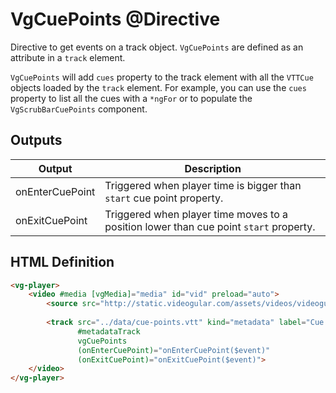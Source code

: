 # VgCuePoints @Directive

Directive to get events on a track object. `VgCuePoints` are defined as an attribute in a `track` element.

`VgCuePoints` will add `cues` property to the track element with all the `VTTCue` objects loaded by the `track` element. For example, you can use the `cues` property to list all the cues with a `*ngFor` or to populate the `VgScrubBarCuePoints` component.

## Outputs

| Output | Description |
|--- |--- |
| onEnterCuePoint | Triggered when player time is bigger than `start` cue point property. |
| onExitCuePoint  | Triggered when player time moves to a position lower than cue point `start` property. |

## HTML Definition

```html
<vg-player>
    <video #media [vgMedia]="media" id="vid" preload="auto">
        <source src="http://static.videogular.com/assets/videos/videogular.mp4" type="video/mp4">
        
        <track src="../data/cue-points.vtt" kind="metadata" label="Cue Points" default
               #metadataTrack
               vgCuePoints
               (onEnterCuePoint)="onEnterCuePoint($event)"
               (onExitCuePoint)="onExitCuePoint($event)">
    </video>
</vg-player>
```
